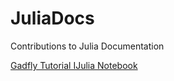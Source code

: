 JuliaDocs
=========

Contributions to Julia Documentation

[Gadfly Tutorial IJulia Notebook](http://nbviewer.ipython.org/urls/raw.github.com/john9631/JuliaDocs/master/Gadfly%20Tutorial.ipynb)
